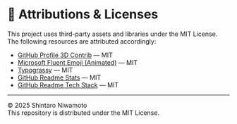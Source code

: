 # 📜 Attributions & Licenses

This project uses third-party assets and libraries under the MIT License.  
The following resources are attributed accordingly:

- [GitHub Profile 3D Contrib](https://github.com/yoshi389111/github-profile-3d-contrib) — MIT
- [Microsoft Fluent Emoji (Animated)](https://github.com/microsoft/fluentui-emoji) — MIT
- [Typograssy](https://typograssy.deno.dev) — MIT
- [GitHub Readme Stats](https://github.com/anuraghazra/github-readme-stats) — MIT
- [GitHub Readme Tech Stack](https://github.com/mikecao/gh-readme-tech-stack) — MIT

---

© 2025 Shintaro Niwamoto  
This repository is distributed under the MIT License.
